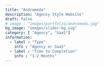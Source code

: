 ```yaml
---
title: "Andromeda"
description: "Agency Style Website"
draft: false
# image : "images/portfolio/andromeda.jpg"
bg_image: "images/slider-bg.svg"
category: [ "Agency", "SaaS"]
information:
  - label : "Type"
    info : "Agency or SaaS"
  - label : "Time to Completion"
    info : "1-2 Months"
---
```


<!-- ## Title

  Further Description:
Lorem ipsum dolor sit amet, consectetur adipisicing elit. Quas officiis cumque, harum dicta necessitatibus
reprehenderit, delectus molestiae, impedit alias adipisci distinctio voluptas. Tempora modi amet voluptate
at provident soluta consequatur. -->
